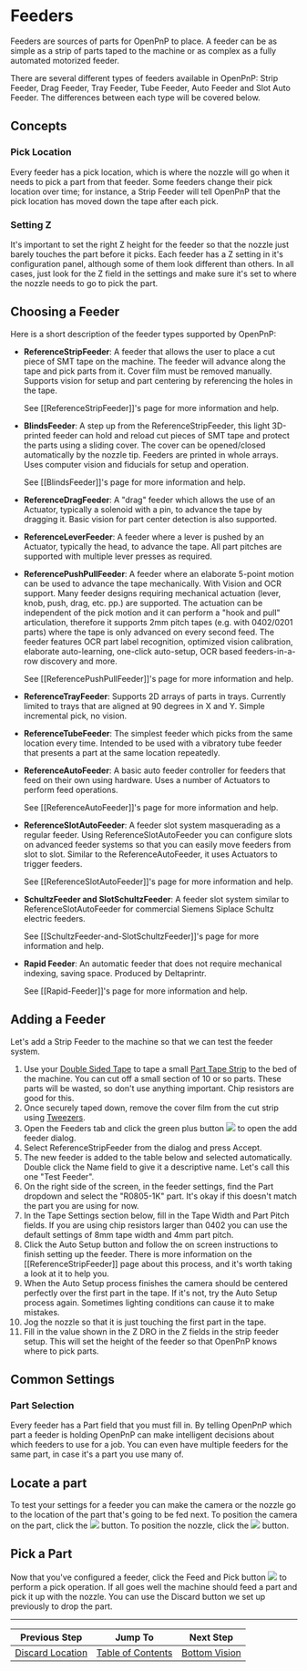 # Feeders

Feeders are sources of parts for OpenPnP to place. A feeder can be as simple as a strip of parts taped to the machine or as complex as a fully automated motorized feeder.

There are several different types of feeders available in OpenPnP: Strip Feeder, Drag Feeder, Tray Feeder, Tube Feeder, Auto Feeder and Slot Auto Feeder. The differences between each type will be covered below.

## Concepts
### Pick Location
Every feeder has a pick location, which is where the nozzle will go when it needs to pick a part from that feeder. Some feeders change their pick location over time; for instance, a Strip Feeder will tell OpenPnP that the pick location has moved down the tape after each pick.

### Setting Z
It's important to set the right Z height for the feeder so that the nozzle just barely touches the part before it picks. Each feeder has a Z setting in it's configuration panel, although some of them look different than others. In all cases, just look for the Z field in the settings and make sure it's set to where the nozzle needs to go to pick the part.

## Choosing a Feeder
Here is a short description of the feeder types supported by OpenPnP:
 
* **ReferenceStripFeeder**: A feeder that allows the user to place a cut piece of SMT tape on the machine. The feeder will advance along the tape and pick parts from it. Cover film must be removed manually. Supports vision for setup and part centering by referencing the holes in the tape.

  See [[ReferenceStripFeeder]]'s page for more information and help.

* **BlindsFeeder**: A step up from the ReferenceStripFeeder, this light 3D-printed feeder can hold and reload cut pieces of SMT tape and protect the parts using a sliding cover. The cover can be opened/closed automatically by the nozzle tip. Feeders are printed in whole arrays. Uses computer vision and fiducials for setup and operation. 

  See [[BlindsFeeder]]'s page for more information and help.

* **ReferenceDragFeeder**: A "drag" feeder which allows the use of an Actuator, typically a solenoid with a pin, to advance the tape by dragging it. Basic vision for part center detection is also supported. 

* **ReferenceLeverFeeder**: A feeder where a lever is pushed by an Actuator, typically the head, to advance the tape.  All part pitches are supported with multiple lever presses as required.

* **ReferencePushPullFeeder**: A feeder where an elaborate 5-point motion can be used to advance the tape mechanically. With Vision and OCR support. Many feeder designs requiring mechanical actuation (lever, knob, push, drag, etc. pp.) are supported. The actuation can be independent of the pick motion and it can perform a "hook and pull" articulation, therefore it supports 2mm pitch tapes (e.g. with 0402/0201 parts) where the tape is only advanced on every second feed. The feeder features OCR part label recognition, optimized vision calibration, elaborate auto-learning, one-click auto-setup, OCR based feeders-in-a-row discovery and more.

  See [[ReferencePushPullFeeder]]'s page for more information and help.

* **ReferenceTrayFeeder**: Supports 2D arrays of parts in trays. Currently limited to trays that are aligned at 90 degrees in X and Y. Simple incremental pick, no vision.

* **ReferenceTubeFeeder**: The simplest feeder which picks from the same location every time. Intended to be used with a vibratory tube feeder that presents a part at the same location repeatedly.

* **ReferenceAutoFeeder**: A basic auto feeder controller for feeders that feed on their own using hardware. Uses a number of Actuators to perform feed operations.

  See [[ReferenceAutoFeeder]]'s page for more information and help.

* **ReferenceSlotAutoFeeder**: A feeder slot system masquerading as a regular feeder. Using ReferenceSlotAutoFeeder you can configure slots on advanced feeder systems so that you can easily move feeders from slot to slot. Similar to the ReferenceAutoFeeder, it uses Actuators to trigger feeders.

  See [[ReferenceSlotAutoFeeder]]'s page for more information and help.

* **SchultzFeeder and SlotSchultzFeeder**: A feeder slot system similar to ReferenceSlotAutoFeeder for commercial Siemens Siplace Schultz electric feeders.

  See [[SchultzFeeder-and-SlotSchultzFeeder]]'s page for more information and help.

* **Rapid Feeder**: An automatic feeder that does not require mechanical indexing, saving space. Produced by Deltaprintr.

  See [[Rapid-Feeder]]'s page for more information and help.

## Adding a Feeder
Let's add a Strip Feeder to the machine so that we can test the feeder system.

1. Use your [Double Sided Tape](http://amzn.to/1Xw7XMA) to tape a small [Part Tape Strip](http://www.digikey.com/product-search/en/resistors/chip-resistor-surface-mount/65769?k=0805%20resistor%2010k) to the bed of the machine. You can cut off a small section of 10 or so parts. These parts will be wasted, so don't use anything important. Chip resistors are good for this.
2. Once securely taped down, remove the cover film from the cut strip using [Tweezers](http://amzn.to/1UUx9ZN).
3. Open the Feeders tab and click the green plus button ![](https://rawgit.com/openpnp/openpnp/develop/src/main/resources/icons/general-add.svg) to open the add feeder dialog.
4. Select ReferenceStripFeeder from the dialog and press Accept.
5. The new feeder is added to the table below and selected automatically. Double click the Name field to give it a descriptive name. Let's call this one "Test Feeder".
6. On the right side of the screen, in the feeder settings, find the Part dropdown and select the "R0805-1K" part. It's okay if this doesn't match the part you are using for now.
7. In the Tape Settings section below, fill in the Tape Width and Part Pitch fields. If you are using chip resistors larger than 0402 you can use the default settings of 8mm tape width and 4mm part pitch.
8. Click the Auto Setup button and follow the on screen instructions to finish setting up the feeder. There is more information on the [[ReferenceStripFeeder]] page about this process, and it's worth taking a look at it to help you.
9. When the Auto Setup process finishes the camera should be centered perfectly over the first part in the tape. If it's not, try the Auto Setup process again. Sometimes lighting conditions can cause it to make mistakes.
10. Jog the nozzle so that it is just touching the first part in the tape.
11. Fill in the value shown in the Z DRO in the Z fields in the strip feeder setup. This will set the height of the feeder so that OpenPnP knows where to pick parts.

## Common Settings
### Part Selection
Every feeder has a Part field that you must fill in. By telling OpenPnP which part a feeder is holding OpenPnP can make intelligent decisions about which feeders to use for a job. You can even have multiple feeders for the same part, in case it's a part you use many of.

## Locate a part
To test your settings for a feeder you can make the camera or the nozzle go to the location of the part that's going to be fed next. To position the camera on the part, click the ![](https://rawgit.com/openpnp/openpnp/develop/src/main/resources/icons/position-camera-on-feeder.svg) button. To position the nozzle, click the ![](https://rawgit.com/openpnp/openpnp/develop/src/main/resources/icons/position-nozzle-on-feeder.svg) button.

## Pick a Part

Now that you've configured a feeder, click the Feed and Pick button ![](https://rawgit.com/openpnp/openpnp/develop/src/main/resources/icons/pick.svg) to perform a pick operation. If all goes well the machine should feed a part and pick it up with the nozzle. You can use the Discard button we set up previously to drop the part.

***

| Previous Step                 | Jump To                 | Next Step                                   |
| ----------------------------- | ----------------------- | ------------------------------------------- |
| [Discard Location](https://github.com/openpnp/openpnp/wiki/Setup-and-Calibration%3A-Discard-Location) | [Table of Contents](https://github.com/openpnp/openpnp/wiki/Setup-and-Calibration) | [Bottom Vision](https://github.com/openpnp/openpnp/wiki/Setup-and-Calibration%3A-Bottom-Vision) |